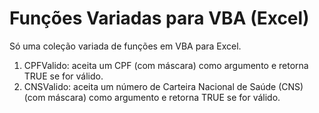 # Funções Variadas para VBA (Excel)
Só uma coleção variada de funções em VBA para Excel.

1. CPFValido: aceita um CPF (com máscara) como argumento e retorna TRUE se for válido.
2. CNSValido: aceita um número de Carteira Nacional de Saúde (CNS) (com máscara) como argumento e retorna TRUE se for válido.